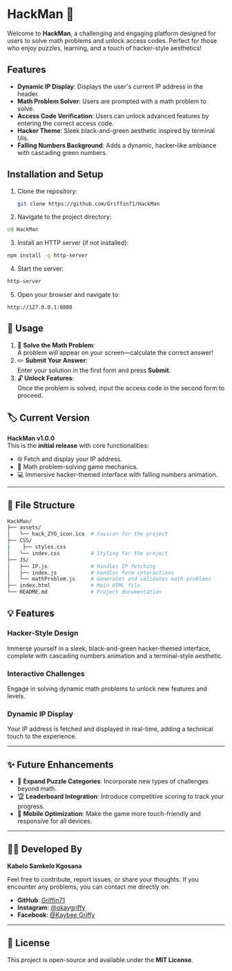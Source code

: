 # HackMan 🚀

Welcome to **HackMan**, a challenging and engaging platform designed for users to solve math problems and unlock access codes. Perfect for those who enjoy puzzles, learning, and a touch of hacker-style aesthetics!

## Features

- **Dynamic IP Display**: Displays the user's current IP address in the header.
- **Math Problem Solver**: Users are prompted with a math problem to solve.
- **Access Code Verification**: Users can unlock advanced features by entering the correct access code.
- **Hacker Theme**: Sleek black-and-green aesthetic inspired by terminal UIs.
- **Falling Numbers Background**: Adds a dynamic, hacker-like ambiance with cascading green numbers.

## Installation and Setup

1. Clone the repository:
   ```bash
   git clone https://github.com/Griffin71/HackMan
2. Navigate to the project directory:
```bash
cd HackMan
```
3. Install an HTTP server (if not installed):
```bash
npm install -g http-server
```
4. Start the server:
```bash
http-server
```
5. Open your browser and navigate to:
```arduino
http://127.0.0.1:8080
```
## 🚧 **Usage**

1. 🧠 **Solve the Math Problem**:  
   A problem will appear on your screen—calculate the correct answer!  
2. ✏️ **Submit Your Answer**:  
   Enter your solution in the first form and press **Submit**.  
3. 🔓 **Unlock Features**:  
   Once the problem is solved, input the access code in the second form to proceed.

## 🏷️ **Current Version** 
**HackMan v1.0.0**  
This is the **initial release** with core functionalities:  

- 🌐 Fetch and display your IP address.  
- 🧮 Math problem-solving game mechanics.  
- 💻 Immersive hacker-themed interface with falling numbers animation.  

---

## 📂 **File Structure**
```bash
HackMan/
├── assets/
│   └── hack_ZYO_icon.ico  # Favicon for the project
├── CSS/
|    ├── styles.css
│   └── index.css          # Styling for the project
├── JS/
│   ├── IP.js              # Handles IP fetching
│   ├── index.js           # Handles form interactions
│   └── mathProblem.js     # Generates and validates math problems
├── index.html             # Main HTML file
└── README.md              # Project documentation

```

## **💡 Features**

### **Hacker-Style Design**  
Immerse yourself in a sleek, black-and-green hacker-themed interface, complete with cascading numbers animation and a terminal-style aesthetic.  

### **Interactive Challenges**  
Engage in solving dynamic math problems to unlock new features and levels.  

### **Dynamic IP Display**  
Your IP address is fetched and displayed in real-time, adding a technical touch to the experience.  

---

## **✨ Future Enhancements**

- 🌟 **Expand Puzzle Categories**: Incorporate new types of challenges beyond math.  
- 🏆 **Leaderboard Integration**: Introduce competitive scoring to track your progress.  
- 📱 **Mobile Optimization**: Make the game more touch-friendly and responsive for all devices.  

---

## **👨‍💻 Developed By**  

**Kabelo Samkelo Kgosana**  

Feel free to contribute, report issues, or share your thoughts. If you encounter any problems, you can contact me directly on:  
- **GitHub**: [Griffin71](https://github.com/Griffin71)  
- **Instagram**: [@okaygriffy](https://instagram.com/okaygriffy)
- **Facebook**: [@Kaybee Griffy](https://www.facebook.com/SirGriffinSir/)  

---

## **📜 License**  

This project is open-source and available under the **MIT License**.  
